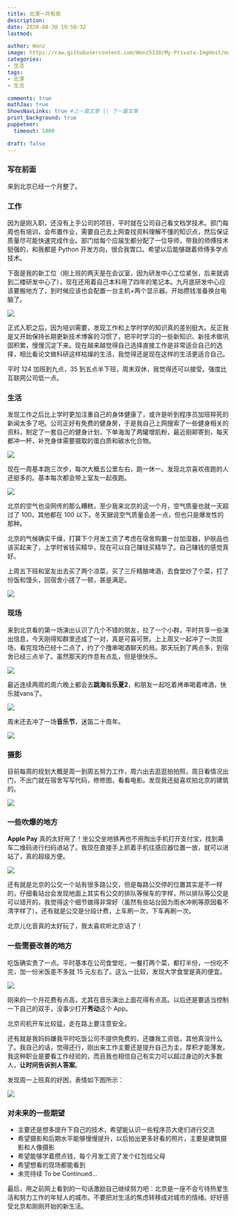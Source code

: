 ```yaml
---
title: 北漂一月有感
description: 
date: 2020-08-30 19:58:32
lastmod:

author: Wonz
image: https://raw.githubusercontent.com/Wonz5130/My-Private-ImgHost/master/img/%E5%BE%AE%E4%BF%A1%E5%9B%BE%E7%89%87_20200831193032.jpg
categories:
- 生活
tags:
- 北漂
- 生活

comments: true
mathJax: true
ShowsNavLinks: true #上一篇文章 || 下一篇文章
print_background: true
puppeteer:
  timeout: 1000

draft: false
---
```

### 写在前面

来到北京已经一个月整了。

### 工作

因为是刚入职，还没有上手公司的项目，平时就在公司自己看文档学技术。部门每周也有培训，会布置作业，需要自己去上网查找资料理解不懂的知识点，然后保证质量尽可能快速完成作业。部门给每个应届生都分配了一位导师，带我的师傅技术挺强的，和我都是 Python 开发方向，很合我胃口。希望以后能够跟着师傅多学点技术。

下面是我的新工位（刚上班的两天是在会议室，因为研发中心工位紧张，后来就调到二楼研发中心了），现在还用着自己本科用了四年的笔记本。九月底研发中心应该要搬地方了，到时候应该也会配置一台主机+两个显示器。开始攒钱准备换台电脑了。

![](https://raw.githubusercontent.com/Wonz5130/My-Private-ImgHost/master/img/%E5%BE%AE%E4%BF%A1%E5%9B%BE%E7%89%87_20200831200032.jpg)

正式入职之后，因为培训需要，发现工作和上学时学的知识真的差别挺大。反正我是又开始保持长期更新技术博客的习惯了，把平时学习的一些新知识、新技术做巩固积累，慢慢沉淀下来。现在越来越觉得自己选择直接工作是非常适合自己的选择，相比看论文做科研这样枯燥的生活，我觉得还是现在这样的生活更适合自己。

平时 124 加班到九点，35 到五点半下班，周末双休，我觉得还可以接受。强度比互联网公司低一点。

### 生活

发现工作之后比上学时更加注重自己的身体健康了，或许是听到程序员加班猝死的新闻太多了吧。公司正好有免费的健身房，于是我自己上网搜索了一些健身相关的资料，制定了一套自己的健身计划，下单海淘了两罐增肌粉，最近刚邮寄到，每天都冲一杯，补充身体需要摄取的蛋白质和碳水化合物。

![](https://raw.githubusercontent.com/Wonz5130/My-Private-ImgHost/master/img/%E5%BE%AE%E4%BF%A1%E5%9B%BE%E7%89%87_20200831200005.jpg)

现在一周基本跑三次步，每次大概五公里左右，跑一休一。发现北京喜欢夜跑的人还挺多的。基本每次都会带上室友一起夜跑。

![](https://raw.githubusercontent.com/Wonz5130/My-Private-ImgHost/master/img/%E5%BE%AE%E4%BF%A1%E5%9B%BE%E7%89%87_20200831200008.jpg)

北京的空气也没网传的那么糟糕，至少我来北京的这一个月，空气质量也就一天超过了 100，其他都在 100 以下。冬天据说空气质量会差一点，但也只是爆发性的那种。

北京的气候确实干燥，打算下个月发工资了考虑在宿舍购置一台加湿器，护肤品也该买起来了，上学时省钱买精华，现在可以自己赚钱买精华了。自己赚钱的感觉真好。

上周五下班和室友出去买了两个凉菜，买了三斤精酿啤酒，去食堂炒了个菜，打了份饭和馒头，回宿舍小搓了一顿，甚是满足。

![](https://raw.githubusercontent.com/Wonz5130/My-Private-ImgHost/master/img/%E5%BE%AE%E4%BF%A1%E5%9B%BE%E7%89%87_20200831195958.jpg)

### 现场

来到北京看的第一场演出认识了几个不错的朋友，拉了一个小群，平时共享一些演出信息，今天刚得知群里还成了一对，真是可喜可贺。上上周又一起冲了一次现场，看完现场已经十二点了，约了个撸串喝酒聊天的局。那天玩到了两点多，到宿舍已经三点半了。虽然那天的作息有点乱，但是很快乐。

![](https://raw.githubusercontent.com/Wonz5130/My-Private-ImgHost/master/img/%E5%BE%AE%E4%BF%A1%E5%9B%BE%E7%89%87_20200831200310.jpg)

最近连续两周的周六晚上都会去**跳海**看**乐夏2**，和朋友一起吃着烤串喝着啤酒，快乐就vans了。

![](https://raw.githubusercontent.com/Wonz5130/My-Private-ImgHost/master/img/%E5%BE%AE%E4%BF%A1%E5%9B%BE%E7%89%87_20200831200018.jpg)

周末还去冲了一场**音乐节**，迷笛二十周年。

![](https://raw.githubusercontent.com/Wonz5130/My-Private-ImgHost/master/img/TIM%E5%9B%BE%E7%89%8720180623234219.jpg)

### 摄影

目前每周的规划大概是周一到周五努力工作，周六出去逛逛拍拍照，周日看情况出门，不出门就在宿舍写写代码，修修图，看看电影。发现我还挺喜欢拍北京的建筑的。

![](https://raw.githubusercontent.com/Wonz5130/My-Private-ImgHost/master/img/%E5%BE%AE%E4%BF%A1%E5%9B%BE%E7%89%87_20200831222800.jpg)

### 一些吹爆的地方

**Apple Pay** 真的太好用了！坐公交坐地铁再也不用掏出手机打开支付宝，找到乘车二维码进行扫码进站了。我现在直接手上抓着手机往感应器位置一放，就可以进站了，真的超级方便。

![](https://raw.githubusercontent.com/Wonz5130/My-Private-ImgHost/master/img/%E5%BE%AE%E4%BF%A1%E5%9B%BE%E7%89%87_20200831215427.jpg)

还有就是北京的公交一个站有很多路公交，但是每路公交停的位置其实是不一样的，仔细看站台会发现地面上其实有公交的排队等候车的字样，所以排队等公交是可以错开的，我觉得这个细节做得非常好（虽然有些站台因为雨水冲刷等原因看不清字样了）。还有就是公交是分段计费，上车刷一次，下车再刷一次。

北京儿化音真的太好玩了，我太喜欢听北京话了！

### 一些需要改善的地方

吃饭确实贵了一点。平时基本在公司食堂吃，一餐打两个菜，都打半份，一份吃不完，加一份米饭差不多就 15 元左右了。这么一比较，发现大学食堂是真的便宜。

![](https://raw.githubusercontent.com/Wonz5130/My-Private-ImgHost/master/img/%E5%BE%AE%E4%BF%A1%E5%9B%BE%E7%89%87_20200831195950.jpg)

刚来的一个月花费有点高，尤其在音乐演出上面花得有点高。以后还是要适当控制一下自己的双手，没事少打开**秀动**这个 App。

北京司机开车比较猛，走在路上要注意安全。

还有就是我妈妈嫌我平时吃饭公司不提供免费的，还嫌我工资低，其他真没什么了。我自己的话，觉得还行，刚出来工作主要还是提升自己为主，厚积才能薄发。我这种职业是要看工作经验的，而且我也相信自己有实力可以超过身边的大多数人，**让时间告诉别人答案**。

发现周一上班真的好困，表情如下图所示：

![](https://raw.githubusercontent.com/Wonz5130/My-Private-ImgHost/master/img/%E5%BE%AE%E4%BF%A1%E5%9B%BE%E7%89%87_20200831200021.jpg)

### 对未来的一些期望

* 主要还是想多提升下自己的技术，希望能认识一些程序员大佬们进行交流
* 希望摄影和后期水平能够慢慢提升，以后拍出更多好看的照片，主要是建筑摄影和人像摄影
* 希望能够学着攒点钱，每个月发工资了发个红包给父母
* 希望想看的现场都能看到
* 未完待续 To be Continued...

最后，用之前网上看到的一句话激励自己继续努力吧：北京是一座不会亏待热爱生活和努力工作的年轻人的城市。不要把对生活的焦虑转移成对城市的情绪。好好感受北京和刚刚开始的新生活。
